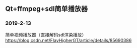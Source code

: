 ## Qt+ffmpeg+sdl简单播放器

### 2019-2-13
简单视频播放器（直接解码sdl渲染播放）  
https://blog.csdn.net/FlayHigherGT/article/details/85690386
